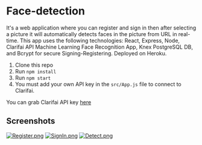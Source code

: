 # Face-detection

It's a web application where you can register and sign in then after selecting a picture it will automatically detects faces in the picture from URL in real-time. This app uses the following technologies: React, Express, Node, Clarifai API Machine Learning Face Recognition App, Knex PostgreSQL DB, and Bcrypt for secure Signing-Registering. Deployed on Heroku.

1. Clone this repo
2. Run `npm install`
3. Run `npm start`
4. You must add your own API key in the `src/App.js` file to connect to Clarifai.

You can grab Clarifai API key [here](https://www.clarifai.com/)

## Screenshots

[![Register.png](https://i.postimg.cc/FKRwnkBT/Register.png)](https://postimg.cc/hXkCXvgm)
[![SignIn.png](https://i.postimg.cc/j2z1JHDS/SignIn.png)](https://postimg.cc/Pv5yg8bg)
[![Detect.png](https://i.postimg.cc/G3kgKjpc/Detect.png)](https://postimg.cc/DmwcyLsD)
